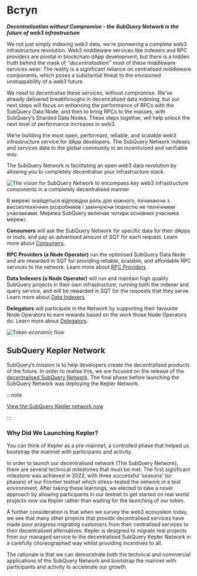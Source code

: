 # Вступ

**_Decentralisation without Compromise - the SubQuery Network is the future of web3 infrastructure_**

We not just simply indexing web3 data, we're pioneering a complete web3 infrastructure revolution. Web3 middleware services like indexers and RPC providers are pivotal in blockchain dApp development, but there is a hidden truth behind the mask of _“decentralisation”_ most of these middleware services wear. The reality is a significant reliance on centralised middleware components, which poses a substantial threat to the envisioned unstoppability of a web3 future.

We need to decentralise these services, without compromise. We’ve already delivered breakthroughs in decentralised data indexing, but our next steps will focus on enhancing the performance of RPCs with the SubQuery Data Node, and then to bring RPCs to the masses, with SubQuery’s Sharded Data Nodes. These steps together, will help unlock the next level of performance increases in web3.

We’re building the most open, performant, reliable, and scalable web3 infrastructure service for dApp developers. The SubQuery Network indexes and services data to the global community in an incentivised and verifiable way.

The SubQuery Network is facilitating an open web3 data revolution by allowing you to completely decentralise your infrastructure stack.

![The vision for SubQuery Network to encompass key web3 infrastructure components in a completely decentralised manner](/assets/img/network/technical_stack.png)

В мережі знайдеться відповідна роль для кожного, починаючи з високотехнічних розробників і закінчуючи повністю не технічними учасниками. Мережа SubQuery включає чотири основних учасника мережі.

**Consumers** will ask the SubQuery Network for specific data for their dApps or tools, and pay an advertised amount of SQT for each request. Learn more about [Consumers](./consumers/introduction.md).

**RPC Providers (a Node Operator)** run the optimised SubQuery Data Node and are rewarded in SQT for providing reliable, scalable, and affordable RPC services to the network. Learn more about [RPC Providers](./node_operators/rpc_providers/introduction.md)

**Data Indexers (a Node Operator)** will run and maintain high quality SubQuery projects in their own infrastructure, running both the indexer and query service, and will be rewarded in SQT for the requests that they serve. Learn more about [Data Indexers](./node_operators/indexers/introduction.md).

**Delegators** will participate in the Network by supporting their favourite Node Operators to earn rewards based on the work those Node Operators do. Learn more about [Delegators](./delegators/introduction.md).

![Token economic flow](/assets/img/network/token_economy.png)

## SubQuery Kepler Network

SubQuery’s mission is to help developers create the decentralised products of the future. In order to realise this, we are focused on the release of the [decentralised SubQuery Network](https://subquery.network/network). The final phase before launching the SubQuery Network was deploying the Kepler Network.

:::note

[View the SubQuery Kepler network now](https://kepler.subquery.network)

:::

### Why Did We Launching Kepler?

You can think of Kepler as a pre-mainnet, a controlled phase that helped us bootstrap the mainnet with participants and activity.

In order to launch our decentralised network (The SubQuery Network), there are several technical milestones that must be met. The first significant milestone was achieved in 2022, with three successful ‘seasons’ (or phases) of our Frontier testnet which stress-tested the network in a test environment. After taking these learnings, we elected to take a novel approach by allowing participants in our testnet to get started on real world projects now via Kepler rather than waiting for the launching of our token.

A further consideration is that when we survey the web3 ecosystem today, we see that many other projects that provide decentralised services have made poor progress migrating customers from their centralised services to their decentralised alternatives. Kepler is designed to migrate real projects from our managed service to the decentralised SubQuery Kepler Network in a carefully choreographed way whilst providing incentives to all.

The rationale is that we can demonstrate both the technical and commercial applications of the SubQuery Network and bootstrap the mainnet with participants and activity to accelerate our growth.
